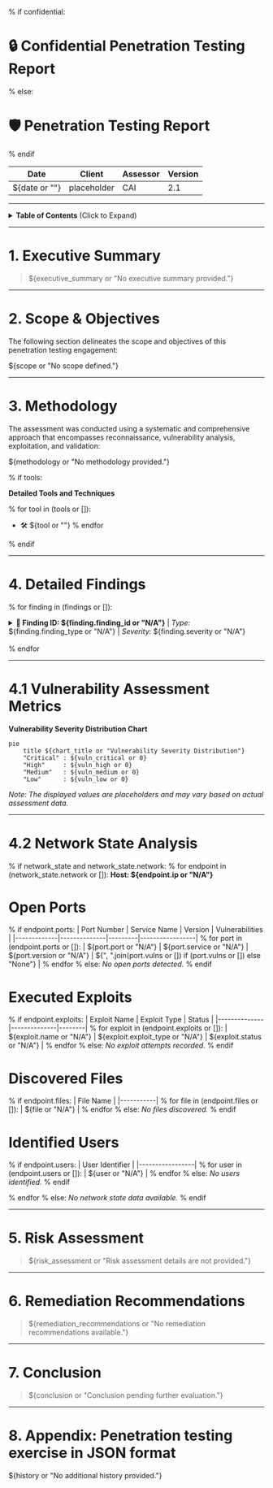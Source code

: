 % if confidential:
# :lock: Confidential Penetration Testing Report
% else:
# :shield: Penetration Testing Report
% endif

| **Date**    | **Client**   | **Assessor** | **Version** |
|-------------|--------------|--------------|-------------|
| ${date or ""}     | placeholder  | CAI          | 2.1         |

---

<details>
  <summary><strong>Table of Contents</strong> (Click to Expand)</summary>

1. [Executive Summary](#1-executive-summary)
2. [Scope & Objectives](#2-scope--objectives)
3. [Methodology](#3-methodology)
4. [Tools and Techniques](#tools-and-techniques)
5. [Detailed Findings](#4-detailed-findings)
  - [Vulnerability Assessment Metrics](#41-vulnerability-assessment-metrics)
  - [Network State Analysis](#42-network-state-analysis)
6. [Risk Assessment](#5-risk-assessment)
7. [Remediation Recommendations](#6-remediation-recommendations)
8. [Conclusion](#7-conclusion)
9. [Appendix](#8-appendix)
</details>

---

# 1. Executive Summary

> ${executive_summary or "No executive summary provided."}

---

# 2. Scope & Objectives

The following section delineates the scope and objectives of this penetration testing engagement:

${scope or "No scope defined."}

---

# 3. Methodology

The assessment was conducted using a systematic and comprehensive approach that encompasses reconnaissance, vulnerability analysis, exploitation, and validation:

${methodology or "No methodology provided."}


% if tools:

<strong>Detailed Tools and Techniques</strong>

% for tool in (tools or []):
- 🛠 ${tool or ""}
% endfor


% endif

---

# 4. Detailed Findings

% for finding in (findings or []):
<details>
  <summary>
    <strong>🚨 Finding ID: ${finding.finding_id or "N/A"}</strong> | <em>Type:</em> ${finding.finding_type or "N/A"} | <em>Severity:</em> ${finding.severity or "N/A"}
  </summary>

**Description:**
${finding.description or "No description provided."}

% if finding.cve_cwe:
**References:** ${finding.cve_cwe}
% endif

**Exploitation Details:**
${finding.exploitation_details or "No exploitation details provided."}

**Remediation Recommendation:**
${finding.remediation or "No remediation recommendation provided."}

**Remediation Actions:**
${finding.remediation_command or "No remediation command provided."}

% if finding.evidence:
**Evidence:**
- Empirical Evidence: ${finding.evidence.empirical_evidence or "N/A"}
- Tool Log: ${finding.evidence.tool_output_evidence or "N/A"}
- Command: ${finding.evidence.command or "N/A"}
% endif

</details>

<br>
% endfor

---

# 4.1 Vulnerability Assessment Metrics

<strong> Vulnerability Severity Distribution Chart</strong>

```mermaid
pie
    title ${chart_title or "Vulnerability Severity Distribution"}
    "Critical" : ${vuln_critical or 0}
    "High"     : ${vuln_high or 0}
    "Medium"   : ${vuln_medium or 0}
    "Low"      : ${vuln_low or 0}
```

*Note: The displayed values are placeholders and may vary based on actual assessment data.*

---

# 4.2 Network State Analysis

% if network_state and network_state.network:
% for endpoint in (network_state.network or []):
<strong>Host: ${endpoint.ip or "N/A"}</strong>

# Open Ports

% if endpoint.ports:
| Port Number | Service Name | Version | Vulnerabilities |
|-------------|--------------|---------|-----------------|
% for port in (endpoint.ports or []):
| ${port.port or "N/A"} | ${port.service or "N/A"} | ${port.version or "N/A"} | ${", ".join(port.vulns or []) if (port.vulns or []) else "None"} |
% endfor
% else:
_No open ports detected._
% endif

# Executed Exploits

% if endpoint.exploits:
| Exploit Name | Exploit Type | Status |
|--------------|--------------|--------|
% for exploit in (endpoint.exploits or []):
| ${exploit.name or "N/A"} | ${exploit.exploit_type or "N/A"} | ${exploit.status or "N/A"} |
% endfor
% else:
_No exploit attempts recorded._
% endif

# Discovered Files

% if endpoint.files:
| File Name |
|-----------|
% for file in (endpoint.files or []):
| ${file or "N/A"} |
% endfor
% else:
_No files discovered._
% endif

# Identified Users

% if endpoint.users:
| User Identifier |
|-----------------|
% for user in (endpoint.users or []):
| ${user or "N/A"} |
% endfor
% else:
_No users identified._
% endif


% endfor
% else:
_No network state data available._
% endif

---

# 5. Risk Assessment

> ${risk_assessment or "Risk assessment details are not provided."}

---

# 6. Remediation Recommendations

> ${remediation_recommendations or "No remediation recommendations available."}

---

# 7. Conclusion

> ${conclusion or "Conclusion pending further evaluation."}

---

# 8. Appendix: Penetration testing exercise in JSON format
${history or "No additional history provided."}
